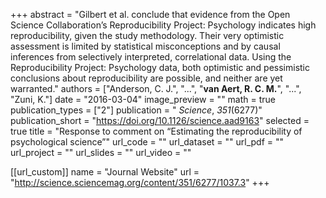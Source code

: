 +++
abstract = "Gilbert et al. conclude that evidence from the Open Science Collaboration’s Reproducibility Project: Psychology indicates high reproducibility, given the study methodology. Their very optimistic assessment is limited by statistical misconceptions and by causal inferences from selectively interpreted, correlational data. Using the Reproducibility Project: Psychology data, both optimistic and pessimistic conclusions about reproducibility are possible, and neither are yet warranted."
authors = ["Anderson, C. J.", "...", "**van Aert, R. C. M.**", "...", "Zuni, K."]
date = "2016-03-04"
image_preview = ""
math = true
publication_types = ["2"]
publication = " *Science*, *351*(6277)"
publication_short = "https://doi.org/10.1126/science.aad9163"
selected = true
title = "Response to comment on “Estimating the reproducibility of psychological science”"
url_code = ""
url_dataset = ""
url_pdf = ""
url_project = ""
url_slides = ""
url_video = ""

[[url_custom]]
name = "Journal Website"
url = "http://science.sciencemag.org/content/351/6277/1037.3"
+++